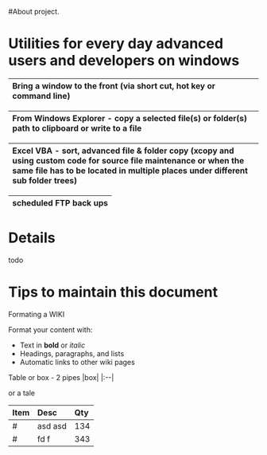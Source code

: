 #About project.

# Utilities for every day advanced users and developers on windows #

| Bring a **window** to the **front** (via short cut, hot key or command line) |
|:-----------------------------------------------------------------------------|

| From Windows Explorer - **copy** a selected file(s) or folder(s) **path** to clipboard or write to a file|
|:---------------------------------------------------------------------------------------------------------|

| **Excel** VBA - sort, advanced file & folder copy (xcopy and using custom code for source file maintenance or when the same file has to be located in multiple places under different sub folder trees)|
|:-------------------------------------------------------------------------------------------------------------------------------------------------------------------------------------------------------|

| **scheduled FTP** back ups|
|:--------------------------|



# Details #
todo



# Tips to maintain this document #

Formating a WIKI

Format your content with:
  * Text in **bold** or _italic_
  * Headings, paragraphs, and lists
  * Automatic links to other wiki pages

Table or box - 2 pipes |box|
|:--|

or a tale

|Item|Desc|Qty|
|:---|:---|:--|
|#   |asd asd |134|
|#   |fd f|343|